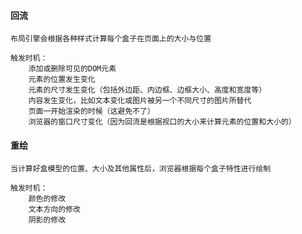 #### 回流
    布局引擎会根据各种样式计算每个盒子在页面上的大小与位置

    触发时机：
        添加或删除可见的DOM元素
        元素的位置发生变化
        元素的尺寸发生变化（包括外边距、内边框、边框大小、高度和宽度等）
        内容发生变化，比如文本变化或图片被另一个不同尺寸的图片所替代
        页面一开始渲染的时候（这避免不了）
        浏览器的窗口尺寸变化（因为回流是根据视口的大小来计算元素的位置和大小的）

#### 重绘
    当计算好盒模型的位置、大小及其他属性后，浏览器根据每个盒子特性进行绘制

    触发时机：
        颜色的修改
        文本方向的修改
        阴影的修改